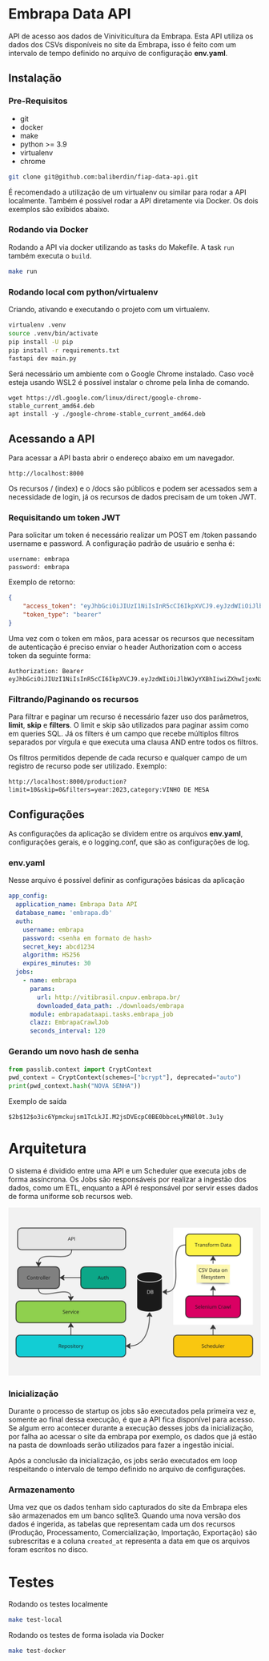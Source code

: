 # Embrapa Data API
API de acesso aos dados de Viniviticultura da Embrapa. Esta API utiliza os dados dos CSVs disponíveis no site da Embrapa, isso é feito com um intervalo de tempo definido no arquivo de configuração **env.yaml**.

## Instalação
### Pre-Requisitos
- git
- docker
- make
- python >= 3.9 
- virtualenv
- chrome

```bash
git clone git@github.com:baliberdin/fiap-data-api.git
```
É recomendado a utilização de um virtualenv ou similar para rodar a API localmente. Também é possível rodar a API diretamente via Docker. Os dois exemplos são exibidos abaixo.

### Rodando via Docker
Rodando a API via docker utilizando as tasks do Makefile.
A task `run` também executa o `build`.
```bash
make run
```

### Rodando local com python/virtualenv
Criando, ativando e executando o projeto com um virtualenv.
```bash
virtualenv .venv
source .venv/bin/activate
pip install -U pip
pip install -r requirements.txt
fastapi dev main.py
```
Será necessário um ambiente com o Google Chrome instalado. Caso você esteja usando WSL2 é possível instalar o chrome pela linha de comando.
```shell
wget https://dl.google.com/linux/direct/google-chrome-stable_current_amd64.deb
apt install -y ./google-chrome-stable_current_amd64.deb
```

## Acessando a API
Para acessar a API basta abrir o endereço abaixo em um navegador.
```
http://localhost:8000
```

Os recursos / (index) e o /docs são públicos e podem ser acessados sem a necessidade de login, já os recursos de dados 
precisam de um token JWT.

### Requisitando um token JWT
Para solicitar um token é necessário realizar um POST em /token passando username e password. A configuração padrão de usuário 
e senha é:
```
username: embrapa
password: embrapa
```
Exemplo de retorno:
```json
{
    "access_token": "eyJhbGciOiJIUzI1NiIsInR5cCI6IkpXVCJ9.eyJzdWIiOiJlbWJyYXBhIiwiZXhwIjoxNzIyNDc1NDI2fQ.L7tFD1h3wPAgGkoUolD9H3V50r2BRksrcO1W1AdE_P8",
    "token_type": "bearer"
}
```
Uma vez com o token em mãos, para acessar os recursos que necessitam de autenticação
é preciso enviar o header Authorization com o access token da seguinte forma:
```
Authorization: Bearer eyJhbGciOiJIUzI1NiIsInR5cCI6IkpXVCJ9.eyJzdWIiOiJlbWJyYXBhIiwiZXhwIjoxNzIyNDc1NDI2fQ.L7tFD1h3wPAgGkoUolD9H3V50r2BRksrcO1W1AdE_P8
```
### Filtrando/Paginando os recursos
Para filtrar e paginar um recurso é necessário fazer uso dos parâmetros, **limit**, **skip** e **filters**.
O limit e skip sâo utilizados para paginar assim como em queries SQL. Já os filters é um campo que recebe múltiplos 
filtros separados por vírgula e que executa uma clausa AND entre todos os filtros.

Os filtros permitidos depende de cada recurso e qualquer campo de um registro de recurso pode ser utilizado. Exemplo:
```
http://localhost:8000/production?limit=10&skip=0&filters=year:2023,category:VINHO DE MESA
```

## Configurações
As configurações da aplicação se dividem entre os arquivos **env.yaml**, configurações gerais, e o logging.conf, que são 
as configurações de log.

### env.yaml
Nesse arquivo é possível definir as configurações básicas da aplicação
```yaml
app_config:
  application_name: Embrapa Data API
  database_name: 'embrapa.db'
  auth:
    username: embrapa
    password: <senha em formato de hash>
    secret_key: abcd1234
    algorithm: HS256
    expires_minutes: 30
  jobs:
    - name: embrapa
      params:
        url: http://vitibrasil.cnpuv.embrapa.br/
        downloaded_data_path: ./downloads/embrapa
      module: embrapadataapi.tasks.embrapa_job
      clazz: EmbrapaCrawlJob
      seconds_interval: 120
```

### Gerando um novo hash de senha
```python
from passlib.context import CryptContext
pwd_context = CryptContext(schemes=["bcrypt"], deprecated="auto")
print(pwd_context.hash("NOVA SENHA"))
```
Exemplo de saída
```
$2b$12$o3ic6Ypmckujsm1TcLkJI.M2jsDVEcpC0BE0bbceLyMN8l0t.3u1y
```

# Arquitetura
O sistema é dividido entre uma API e um Scheduler que executa jobs de forma assíncrona. Os Jobs são responsáveis por realizar a ingestão dos dados, como um ETL, enquanto a API é responsável por servir esses dados de forma uniforme sob recursos web.

![Arquitetura da API](./docs/images/api_archytecture.jpg "Arquitetura da API")

### Inicialização
Durante o processo de startup os jobs são executados pela primeira vez e, somente ao final dessa execução, é que a API fica disponível para acesso. Se algum erro acontecer durante a execução desses jobs da inicialização, por falha ao acessar o site da embrapa por exemplo, os dados que já estão na pasta de downloads serão utilizados para fazer a ingestão inicial.

Após a conclusão da inicialização, os jobs serão executados em loop respeitando o intervalo de tempo definido no arquivo de configurações.

### Armazenamento
Uma vez que os dados tenham sido capturados do site da Embrapa eles são armazenados em um banco sqlite3. Quando uma nova versão dos dados é ingerida, as tabelas que representam cada um dos recursos (Produção, Processamento, Comercialização, Importação, Exportação) são subrescritas e a coluna `created_at` representa a data em que os arquivos foram escritos no disco.

# Testes
Rodando os testes localmente
```bash
make test-local
```
Rodando os testes de forma isolada via Docker
```bash
make test-docker
```